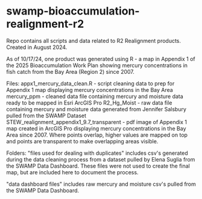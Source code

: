 # swamp-bioaccumulation-realignment-r2
Repo contains all scripts and data related to R2 Realignment products. Created in August 2024.

As of 10/17/24, one product was generated using R - a map in Appendix 1 of the 2025 Bioaccumulation Work Plan showing mercury concentrations in fish catch from the Bay Area (Region 2) since 2007.

Files:
appx1_mercury_data_clean.R - script cleaning data to prep for Appendix 1 map displaying mercury concentrations in the Bay Area
mercury_ppm - cleaned data file containing mercury and moisture data ready to be mapped in Esri ArcGIS Pro
R2_Hg_Moist - raw data file containing mercury and moisture data generated from Jennifer Salsbury pulled from the SWAMP Dataset
STEW_realignment_appendix1_9.7_transparent - pdf image of Appendix 1 map created in ArcGIS Pro displaying mercury concentrations in the Bay Area since 2007. Where points overlap, higher values are mapped on top and points are transparent to make overlapping areas visible.

Folders:
"files used for dealing with duplicates" includes csv's generated during the data cleaning process from a dataset pulled by Elena Suglia from the SWAMP Data Dashboard. These files were not used to create the final map, but are included here to document the process.

"data dashboard files" includes raw mercury and moisture csv's pulled from the SWAMP Data Dashboard.
